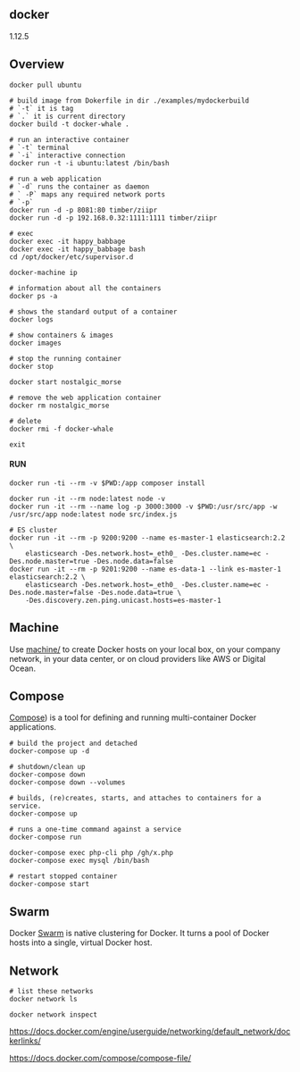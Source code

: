docker
-
1.12.5

## Overview

````
docker pull ubuntu

# build image from Dokerfile in dir ./examples/mydockerbuild
# `-t` it is tag
# `.` it is current directory 
docker build -t docker-whale .

# run an interactive container 
# `-t` terminal
# `-i` interactive connection
docker run -t -i ubuntu:latest /bin/bash

# run a web application
# `-d` runs the container as daemon
# ` -P` maps any required network ports
# `-p`
docker run -d -p 8081:80 timber/ziipr
docker run -d -p 192.168.0.32:1111:1111 timber/ziipr

# exec
docker exec -it happy_babbage
docker exec -it happy_babbage bash
cd /opt/docker/etc/supervisor.d

docker-machine ip

# information about all the containers
docker ps -a

# shows the standard output of a container
docker logs

# show containers & images
docker images

# stop the running container
docker stop

docker start nostalgic_morse

# remove the web application container
docker rm nostalgic_morse

# delete
docker rmi -f docker-whale

exit
````

#### RUN

````
docker run -ti --rm -v $PWD:/app composer install

docker run -it --rm node:latest node -v
docker run -it --rm --name log -p 3000:3000 -v $PWD:/usr/src/app -w /usr/src/app node:latest node src/index.js

# ES cluster
docker run -it --rm -p 9200:9200 --name es-master-1 elasticsearch:2.2 \
    elasticsearch -Des.network.host=_eth0_ -Des.cluster.name=ec -Des.node.master=true -Des.node.data=false
docker run -it --rm -p 9201:9200 --name es-data-1 --link es-master-1 elasticsearch:2.2 \
    elasticsearch -Des.network.host=_eth0_ -Des.cluster.name=ec -Des.node.master=false -Des.node.data=true \
    -Des.discovery.zen.ping.unicast.hosts=es-master-1
````

## Machine

Use [machine/](https://docs.docker.com/machine) to create Docker hosts on your local box,
on your company network, in your data center,
or on cloud providers like AWS or Digital Ocean.

## Compose

[Compose](https://docs.docker.com/compose)) is a tool
for defining and running multi-container Docker applications.

````
# build the project and detached
docker-compose up -d

# shutdown/clean up
docker-compose down 
docker-compose down --volumes

# builds, (re)creates, starts, and attaches to containers for a service.
docker-compose up

# runs a one-time command against a service
docker-compose run

docker-compose exec php-cli php /gh/x.php
docker-compose exec mysql /bin/bash

# restart stopped container
docker-compose start
````

## Swarm

Docker [Swarm](https://docs.docker.com/swarm) is native clustering for Docker.
It turns a pool of Docker hosts into a single, virtual Docker host.

## Network

````
# list these networks
docker network ls

docker network inspect
````

https://docs.docker.com/engine/userguide/networking/default_network/dockerlinks/

https://docs.docker.com/compose/compose-file/
